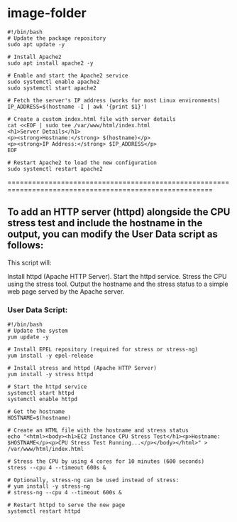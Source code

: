 # image-folder
```
#!/bin/bash
# Update the package repository
sudo apt update -y

# Install Apache2
sudo apt install apache2 -y

# Enable and start the Apache2 service    
sudo systemctl enable apache2
sudo systemctl start apache2

# Fetch the server's IP address (works for most Linux environments)
IP_ADDRESS=$(hostname -I | awk '{print $1}')

# Create a custom index.html file with server details
cat <<EOF | sudo tee /var/www/html/index.html
<h1>Server Details</h1>
<p><strong>Hostname:</strong> $(hostname)</p>
<p><strong>IP Address:</strong> $IP_ADDRESS</p>
EOF

# Restart Apache2 to load the new configuration
sudo systemctl restart apache2

```

========================================================================================================
## To add an HTTP server (httpd) alongside the CPU stress test and include the hostname in the output, you can modify the User Data script as follows:

This script will:

Install httpd (Apache HTTP Server).
Start the httpd service.
Stress the CPU using the stress tool.
Output the hostname and the stress status to a simple web page served by the Apache server.
### User Data Script:

```
#!/bin/bash
# Update the system
yum update -y

# Install EPEL repository (required for stress or stress-ng)
yum install -y epel-release

# Install stress and httpd (Apache HTTP Server)
yum install -y stress httpd

# Start the httpd service
systemctl start httpd
systemctl enable httpd

# Get the hostname
HOSTNAME=$(hostname)

# Create an HTML file with the hostname and stress status
echo "<html><body><h1>EC2 Instance CPU Stress Test</h1><p>Hostname: $HOSTNAME</p><p>CPU Stress Test Running...</p></body></html>" > /var/www/html/index.html

# Stress the CPU by using 4 cores for 10 minutes (600 seconds)
stress --cpu 4 --timeout 600s &

# Optionally, stress-ng can be used instead of stress:
# yum install -y stress-ng
# stress-ng --cpu 4 --timeout 600s &

# Restart httpd to serve the new page
systemctl restart httpd
```

